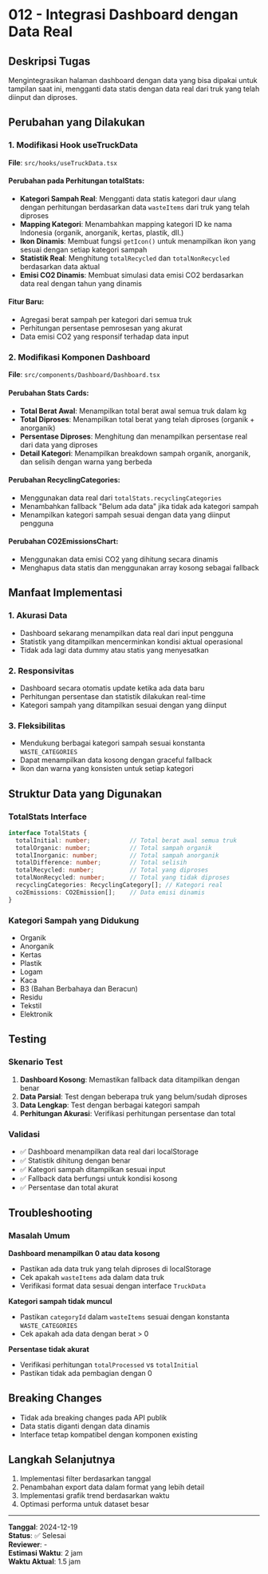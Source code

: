 # 012 - Integrasi Dashboard dengan Data Real

## Deskripsi Tugas
Mengintegrasikan halaman dashboard dengan data yang bisa dipakai untuk tampilan saat ini, mengganti data statis dengan data real dari truk yang telah diinput dan diproses.

## Perubahan yang Dilakukan

### 1. Modifikasi Hook useTruckData
**File**: `src/hooks/useTruckData.tsx`

#### Perubahan pada Perhitungan totalStats:
- **Kategori Sampah Real**: Mengganti data statis kategori daur ulang dengan perhitungan berdasarkan data `wasteItems` dari truk yang telah diproses
- **Mapping Kategori**: Menambahkan mapping kategori ID ke nama Indonesia (organik, anorganik, kertas, plastik, dll.)
- **Ikon Dinamis**: Membuat fungsi `getIcon()` untuk menampilkan ikon yang sesuai dengan setiap kategori sampah
- **Statistik Real**: Menghitung `totalRecycled` dan `totalNonRecycled` berdasarkan data aktual
- **Emisi CO2 Dinamis**: Membuat simulasi data emisi CO2 berdasarkan data real dengan tahun yang dinamis

#### Fitur Baru:
- Agregasi berat sampah per kategori dari semua truk
- Perhitungan persentase pemrosesan yang akurat
- Data emisi CO2 yang responsif terhadap data input

### 2. Modifikasi Komponen Dashboard
**File**: `src/components/Dashboard/Dashboard.tsx`

#### Perubahan Stats Cards:
- **Total Berat Awal**: Menampilkan total berat awal semua truk dalam kg
- **Total Diproses**: Menampilkan total berat yang telah diproses (organik + anorganik)
- **Persentase Diproses**: Menghitung dan menampilkan persentase real dari data yang diproses
- **Detail Kategori**: Menampilkan breakdown sampah organik, anorganik, dan selisih dengan warna yang berbeda

#### Perubahan RecyclingCategories:
- Menggunakan data real dari `totalStats.recyclingCategories`
- Menambahkan fallback "Belum ada data" jika tidak ada kategori sampah
- Menampilkan kategori sampah sesuai dengan data yang diinput pengguna

#### Perubahan CO2EmissionsChart:
- Menggunakan data emisi CO2 yang dihitung secara dinamis
- Menghapus data statis dan menggunakan array kosong sebagai fallback

## Manfaat Implementasi

### 1. Akurasi Data
- Dashboard sekarang menampilkan data real dari input pengguna
- Statistik yang ditampilkan mencerminkan kondisi aktual operasional
- Tidak ada lagi data dummy atau statis yang menyesatkan

### 2. Responsivitas
- Dashboard secara otomatis update ketika ada data baru
- Perhitungan persentase dan statistik dilakukan real-time
- Kategori sampah yang ditampilkan sesuai dengan yang diinput

### 3. Fleksibilitas
- Mendukung berbagai kategori sampah sesuai konstanta `WASTE_CATEGORIES`
- Dapat menampilkan data kosong dengan graceful fallback
- Ikon dan warna yang konsisten untuk setiap kategori

## Struktur Data yang Digunakan

### TotalStats Interface
```typescript
interface TotalStats {
  totalInitial: number;           // Total berat awal semua truk
  totalOrganic: number;           // Total sampah organik
  totalInorganic: number;         // Total sampah anorganik  
  totalDifference: number;        // Total selisih
  totalRecycled: number;          // Total yang diproses
  totalNonRecycled: number;       // Total yang tidak diproses
  recyclingCategories: RecyclingCategory[]; // Kategori real
  co2Emissions: CO2Emission[];    // Data emisi dinamis
}
```

### Kategori Sampah yang Didukung
- Organik
- Anorganik
- Kertas
- Plastik
- Logam
- Kaca
- B3 (Bahan Berbahaya dan Beracun)
- Residu
- Tekstil
- Elektronik

## Testing

### Skenario Test
1. **Dashboard Kosong**: Memastikan fallback data ditampilkan dengan benar
2. **Data Parsial**: Test dengan beberapa truk yang belum/sudah diproses
3. **Data Lengkap**: Test dengan berbagai kategori sampah
4. **Perhitungan Akurasi**: Verifikasi perhitungan persentase dan total

### Validasi
- ✅ Dashboard menampilkan data real dari localStorage
- ✅ Statistik dihitung dengan benar
- ✅ Kategori sampah ditampilkan sesuai input
- ✅ Fallback data berfungsi untuk kondisi kosong
- ✅ Persentase dan total akurat

## Troubleshooting

### Masalah Umum

**Dashboard menampilkan 0 atau data kosong**
- Pastikan ada data truk yang telah diproses di localStorage
- Cek apakah `wasteItems` ada dalam data truk
- Verifikasi format data sesuai dengan interface `TruckData`

**Kategori sampah tidak muncul**
- Pastikan `categoryId` dalam `wasteItems` sesuai dengan konstanta `WASTE_CATEGORIES`
- Cek apakah ada data dengan berat > 0

**Persentase tidak akurat**
- Verifikasi perhitungan `totalProcessed` vs `totalInitial`
- Pastikan tidak ada pembagian dengan 0

## Breaking Changes
- Tidak ada breaking changes pada API publik
- Data statis diganti dengan data dinamis
- Interface tetap kompatibel dengan komponen existing

## Langkah Selanjutnya
1. Implementasi filter berdasarkan tanggal
2. Penambahan export data dalam format yang lebih detail
3. Implementasi grafik trend berdasarkan waktu
4. Optimasi performa untuk dataset besar

---

**Tanggal**: 2024-12-19  
**Status**: ✅ Selesai  
**Reviewer**: -  
**Estimasi Waktu**: 2 jam  
**Waktu Aktual**: 1.5 jam